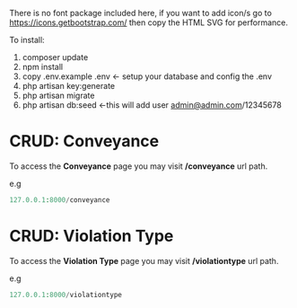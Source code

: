 There is no font package included here, if you want to add icon/s go to https://icons.getbootstrap.com/ then copy the HTML SVG for performance.

To install:

1. composer update
2. npm install
3. copy .env.example .env <- setup your database and config the .env
4. php artisan key:generate
5. php artisan migrate
6. php artisan db:seed <-this will add user admin@admin.com/12345678

# CRUD: Conveyance

To access the **Conveyance** page you may visit **/conveyance** url path.

e.g

```php
127.0.0.1:8000/conveyance
```

# CRUD: Violation Type

To access the **Violation Type** page you may visit **/violationtype** url path.

e.g

```php
127.0.0.1:8000/violationtype
```
